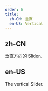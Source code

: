 ```yaml
---
order: 6
title:
  zh-CN: 垂直
  en-US: Vertical
---
```


## zh-CN

垂直方向的 Slider。

## en-US

The vertical Slider.
